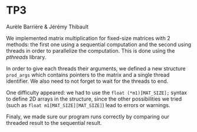# TP3
Aurèle Barrière & Jérémy Thibault

We implemented matrix multiplication for fixed-size matrices with 2 methods:
the first one using a sequential computation and the second using threads
in order to parallelize the computation.
This is done using the _pthreads_ library.

In order to give each threads their arguments, we defined a new structure `prod_args` which contains pointers to the matrix and a single thread identifier.
We also need to not forget to wait for the threads to end.

One difficulty appeared: we had to use the  `float (*m1)[MAT_SIZE];` syntax to define 2D arrays in the structure, since the other possibilities we tried (such as `float m1[MAT_SIZE][MAT_SIZE]`) lead to errors or warnings.

Finaly, we made sure our program runs correctly by comparing our threaded result to the sequential result.